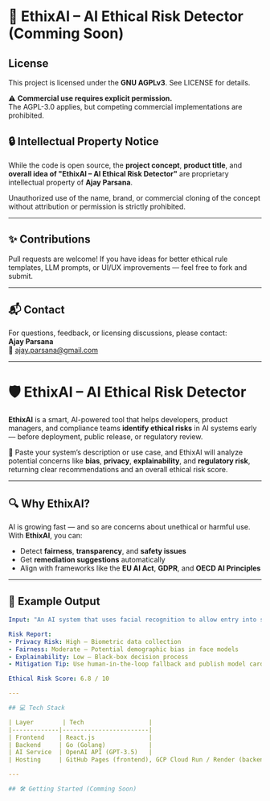 # 🧠  EthixAI – AI Ethical Risk Detector (Comming Soon)

## License  
This project is licensed under the **GNU AGPLv3**. See LICENSE for details.  

⚠️ **Commercial use requires explicit permission.**  
The AGPL-3.0 applies, but competing commercial implementations are prohibited.  


## 🔒 Intellectual Property Notice

While the code is open source, the **project concept**, **product title**, and **overall idea of "EthixAI – AI Ethical Risk Detector"** are proprietary intellectual property of **Ajay Parsana**.

Unauthorized use of the name, brand, or commercial cloning of the concept without attribution or permission is strictly prohibited.

---

## ✨ Contributions

Pull requests are welcome! 
If you have ideas for better ethical rule templates, LLM prompts, or UI/UX improvements — feel free to fork and submit.

---

## 📬 Contact

For questions, feedback, or licensing discussions, please contact:  
**Ajay Parsana**  
📧 ajay.parsana@gmail.com

---
# 🛡️ EthixAI – AI Ethical Risk Detector

**EthixAI** is a smart, AI-powered tool that helps developers, product managers, and compliance teams **identify ethical risks** in AI systems early — before deployment, public release, or regulatory review.

🚀 Paste your system’s description or use case, and EthixAI will analyze potential concerns like **bias**, **privacy**, **explainability**, and **regulatory risk**, returning clear recommendations and an overall ethical risk score.

---

## 🔍 Why EthixAI?

AI is growing fast — and so are concerns about unethical or harmful use.  
With **EthixAI**, you can:

- Detect **fairness**, **transparency**, and **safety issues**  
- Get **remediation suggestions** automatically  
- Align with frameworks like the **EU AI Act**, **GDPR**, and **OECD AI Principles**

---

## 📸 Example Output

```yaml
Input: "An AI system that uses facial recognition to allow entry into secured buildings."

Risk Report:
- Privacy Risk: High – Biometric data collection
- Fairness: Moderate – Potential demographic bias in face models
- Explainability: Low – Black-box decision process
- Mitigation Tip: Use human-in-the-loop fallback and publish model card

Ethical Risk Score: 6.8 / 10

---

## 💻 Tech Stack

| Layer        | Tech                  |
|-------------|------------------------|
| Frontend    | React.js               |
| Backend     | Go (Golang)            |
| AI Service  | OpenAI API (GPT-3.5)   |
| Hosting     | GitHub Pages (frontend), GCP Cloud Run / Render (backend) |

---

## 🛠️ Getting Started (Comming Soon)
